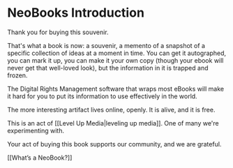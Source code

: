 # NeoBooks Introduction

Thank you for buying this souvenir. 

That's what a book is now: a souvenir, a memento of a snapshot of a specific collection of ideas at a moment in time. You can get it autographed, you can mark it up, you can make it your own copy (though your ebook will never get that well-loved look), but the information in it is trapped and frozen. 

The Digital Rights Management software that wraps most eBooks will make it hard for you to put its information to use effectively in the world. 

The more interesting artifact lives online, openly. It is alive, and it is free. 

This is an act of [[Level Up Media|leveling up media]]. One of many we're experimenting with. 

Your act of buying this book supports our community, and we are grateful. 

[[What’s a NeoBook?]]



